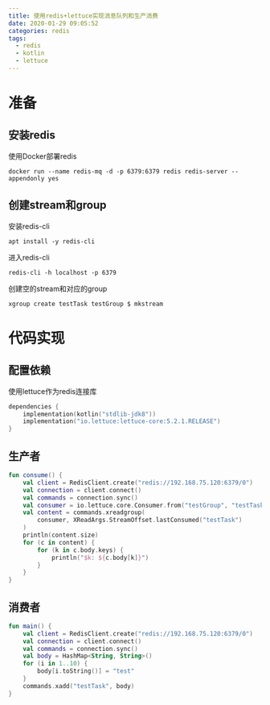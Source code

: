 ```yaml
---
title: 使用redis+lettuce实现消息队列和生产消费
date: 2020-01-29 09:05:52
categories: redis
tags:
  - redis
  - kotlin
  - lettuce
---
```


# 准备

## 安装redis

使用Docker部署redis

```shell
docker run --name redis-mq -d -p 6379:6379 redis redis-server --appendonly yes
```

## 创建stream和group

安装redis-cli

```shell
apt install -y redis-cli
```

进入redis-cli

```shell
redis-cli -h localhost -p 6379
```

创建空的stream和对应的group

```
xgroup create testTask testGroup $ mkstream
```

# 代码实现

## 配置依赖

使用lettuce作为redis连接库

```kotlin
dependencies {
    implementation(kotlin("stdlib-jdk8"))
    implementation("io.lettuce:lettuce-core:5.2.1.RELEASE")
}
```

## 生产者

```kotlin
fun consume() {
    val client = RedisClient.create("redis://192.168.75.120:6379/0")
    val connection = client.connect()
    val commands = connection.sync()
    val consumer = io.lettuce.core.Consumer.from("testGroup", "testTask")
    val content = commands.xreadgroup(
        consumer, XReadArgs.StreamOffset.lastConsumed("testTask")
    )
    println(content.size)
    for (c in content) {
        for (k in c.body.keys) {
            println("$k: ${c.body[k]}")
        }
    }
}
```

## 消费者

```kotlin
fun main() {
    val client = RedisClient.create("redis://192.168.75.120:6379/0")
    val connection = client.connect()
    val commands = connection.sync()
    val body = HashMap<String, String>()
    for (i in 1..10) {
        body[i.toString()] = "test"
    }
    commands.xadd("testTask", body)
}
```


